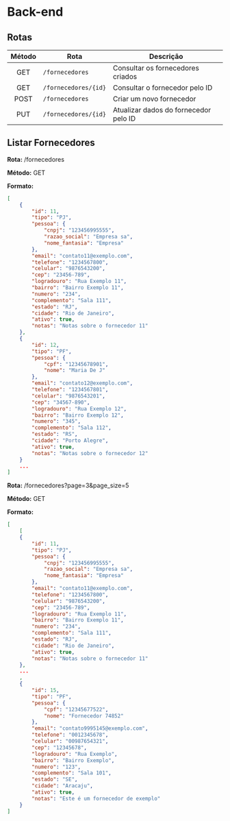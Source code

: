 # Back-end

## Rotas

| Método | Rota | Descrição |
| :------: | ---- | --------- |
| GET | `/fornecedores` | Consultar os fornecedores criados |
| GET | `/fornecedores/{id}` | Consultar o fornecedor pelo ID |
| POST | `/fornecedores` | Criar um novo fornecedor |
| PUT | `/fornecedores/{id}` | Atualizar dados do fornecedor pelo ID |

## Listar Fornecedores

**Rota:** /fornecedores

**Método:** GET

**Formato:**

```json
[
    {
		"id": 11,
		"tipo": "PJ",
		"pessoa": {
			"cnpj": "123456995555",
			"razao_social": "Empresa sa",
			"nome_fantasia": "Empresa"
		},
		"email": "contato11@exemplo.com",
		"telefone": "1234567800",
		"celular": "9876543200",
		"cep": "23456-789",
		"logradouro": "Rua Exemplo 11",
		"bairro": "Bairro Exemplo 11",
		"numero": "234",
		"complemento": "Sala 111",
		"estado": "RJ",
		"cidade": "Rio de Janeiro",
		"ativo": true,
		"notas": "Notas sobre o fornecedor 11"
	},
	{
		"id": 12,
		"tipo": "PF",
		"pessoa": {
			"cpf": "12345678901",
			"nome": "Maria De J"
		},
		"email": "contato12@exemplo.com",
		"telefone": "1234567801",
		"celular": "9876543201",
		"cep": "34567-890",
		"logradouro": "Rua Exemplo 12",
		"bairro": "Bairro Exemplo 12",
		"numero": "345",
		"complemento": "Sala 112",
		"estado": "RS",
		"cidade": "Porto Alegre",
		"ativo": true,
		"notas": "Notas sobre o fornecedor 12"
	}
    ...
]
```

**Rota:** /fornecedores?page=3&page_size=5

**Método:** GET

**Formato:**

```json
[
    [
	{
		"id": 11,
		"tipo": "PJ",
		"pessoa": {
			"cnpj": "123456995555",
			"razao_social": "Empresa sa",
			"nome_fantasia": "Empresa"
		},
		"email": "contato11@exemplo.com",
		"telefone": "1234567800",
		"celular": "9876543200",
		"cep": "23456-789",
		"logradouro": "Rua Exemplo 11",
		"bairro": "Bairro Exemplo 11",
		"numero": "234",
		"complemento": "Sala 111",
		"estado": "RJ",
		"cidade": "Rio de Janeiro",
		"ativo": true,
		"notas": "Notas sobre o fornecedor 11"
	},
    ...
    ,
	{
		"id": 15,
		"tipo": "PF",
		"pessoa": {
			"cpf": "12345677522",
			"nome": "Fornecedor 74852"
		},
		"email": "contato9995145@exemplo.com",
		"telefone": "0012345678",
		"celular": "00987654321",
		"cep": "12345678",
		"logradouro": "Rua Exemplo",
		"bairro": "Bairro Exemplo",
		"numero": "123",
		"complemento": "Sala 101",
		"estado": "SE",
		"cidade": "Aracaju",
		"ativo": true,
		"notas": "Este é um fornecedor de exemplo"
	}
]
```